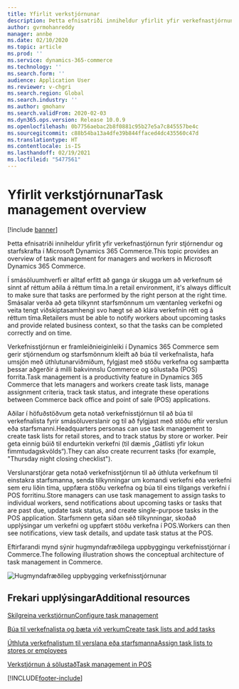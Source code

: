 ```yaml
---
title: Yfirlit verkstjórnunar
description: Þetta efnisatriði inniheldur yfirlit yfir verkefnastjórnun fyrir stjórnendur og starfskrafta í Microsoft Dynamics 365 Commerce.
author: gvrmohanreddy
manager: annbe
ms.date: 02/10/2020
ms.topic: article
ms.prod: ''
ms.service: dynamics-365-commerce
ms.technology: ''
ms.search.form: ''
audience: Application User
ms.reviewer: v-chgri
ms.search.region: Global
ms.search.industry: ''
ms.author: gmohanv
ms.search.validFrom: 2020-02-03
ms.dyn365.ops.version: Release 10.0.9
ms.openlocfilehash: 0b7756aebac2b8f0881c95b27e5a7c845557be4c
ms.sourcegitcommit: c88b54ba13a4dfe39b844ffaced4dc435560c47d
ms.translationtype: HT
ms.contentlocale: is-IS
ms.lasthandoff: 02/19/2021
ms.locfileid: "5477561"
---
```

# <a name="task-management-overview"></a><span data-ttu-id="9ca88-103">Yfirlit verkstjórnunar</span><span class="sxs-lookup"><span data-stu-id="9ca88-103">Task management overview</span></span>

[!include [banner](includes/banner.md)]

<span data-ttu-id="9ca88-104">Þetta efnisatriði inniheldur yfirlit yfir verkefnastjórnun fyrir stjórnendur og starfskrafta í Microsoft Dynamics 365 Commerce.</span><span class="sxs-lookup"><span data-stu-id="9ca88-104">This topic provides an overview of task management for managers and workers in Microsoft Dynamics 365 Commerce.</span></span>

<span data-ttu-id="9ca88-105">Í smásöluumhverfi er alltaf erfitt að ganga úr skugga um að verkefnum sé sinnt af réttum aðila á réttum tíma.</span><span class="sxs-lookup"><span data-stu-id="9ca88-105">In a retail environment, it's always difficult to make sure that tasks are performed by the right person at the right time.</span></span> <span data-ttu-id="9ca88-106">Smásalar verða að geta tilkynnt starfsmönnum um væntanleg verkefni og veita tengt viðskiptasamhengi svo hægt sé að klára verkefnin rétt og á réttum tíma.</span><span class="sxs-lookup"><span data-stu-id="9ca88-106">Retailers must be able to notify workers about upcoming tasks and provide related business context, so that the tasks can be completed correctly and on time.</span></span>

<span data-ttu-id="9ca88-107">Verkefnisstjórnun er framleiðnieiginleiki í Dynamics 365 Commerce sem gerir stjórnendum og starfsmönnum kleift að búa til verkefnalista, hafa umsjón með úthlutunarviðmiðum, fylgjast með stöðu verkefna og samþætta þessar aðgerðir á milli bakvinnslu Commerce og sölustaða (POS) forrita.</span><span class="sxs-lookup"><span data-stu-id="9ca88-107">Task management is a productivity feature in Dynamics 365 Commerce that lets managers and workers create task lists, manage assignment criteria, track task status, and integrate these operations between Commerce back office and point of sale (POS) applications.</span></span>

<span data-ttu-id="9ca88-108">Aðilar í höfuðstöðvum geta notað verkefnisstjórnun til að búa til verkefnalista fyrir smásöluverslanir og til að fylgjast með stöðu eftir verslun eða starfsmanni.</span><span class="sxs-lookup"><span data-stu-id="9ca88-108">Headquarters personas can use task management to create task lists for retail stores, and to track status by store or worker.</span></span> <span data-ttu-id="9ca88-109">Þeir geta einnig búið til endurtekin verkefni (til dæmis „Gátlisti yfir lokun fimmtudagskvölds“).</span><span class="sxs-lookup"><span data-stu-id="9ca88-109">They can also create recurrent tasks (for example, "Thursday night closing checklist").</span></span>

<span data-ttu-id="9ca88-110">Verslunarstjórar geta notað verkefnisstjórnun til að úthluta verkefnum til einstakra starfsmanna, senda tilkynningar um komandi verkefni eða verkefni sem eru liðin tíma, uppfæra stöðu verkefna og búa til eins tilgangs verkefni í POS forritinu.</span><span class="sxs-lookup"><span data-stu-id="9ca88-110">Store managers can use task management to assign tasks to individual workers, send notifications about upcoming tasks or tasks that are past due, update task status, and create single-purpose tasks in the POS application.</span></span> <span data-ttu-id="9ca88-111">Starfsmenn geta síðan séð tilkynningar, skoðað upplýsingar um verkefni og uppfært stöðu verkefna í POS.</span><span class="sxs-lookup"><span data-stu-id="9ca88-111">Workers can then see notifications, view task details, and update task status at the POS.</span></span>

<span data-ttu-id="9ca88-112">Eftirfarandi mynd sýnir hugmyndafræðilega uppbyggingu verkefnisstjórnar í Commerce.</span><span class="sxs-lookup"><span data-stu-id="9ca88-112">The following illustration shows the conceptual architecture of task management in Commerce.</span></span>

![Hugmyndafræðileg uppbygging verkefnisstjórnunar](media/Tasks-management-conceptual-architecture.png)

## <a name="additional-resources"></a><span data-ttu-id="9ca88-114">Frekari upplýsingar</span><span class="sxs-lookup"><span data-stu-id="9ca88-114">Additional resources</span></span>

[<span data-ttu-id="9ca88-115">Skilgreina verkstjórnun</span><span class="sxs-lookup"><span data-stu-id="9ca88-115">Configure task management</span></span>](task-mgmt-configure.md)

[<span data-ttu-id="9ca88-116">Búa til verkefnalista og bæta við verkum</span><span class="sxs-lookup"><span data-stu-id="9ca88-116">Create task lists and add tasks</span></span>](task-mgmt-create-lists.md)

[<span data-ttu-id="9ca88-117">Úthluta verkefnalistum til verslana eða starfsmanna</span><span class="sxs-lookup"><span data-stu-id="9ca88-117">Assign task lists to stores or employees</span></span>](task-mgmt-assign-lists.md)

[<span data-ttu-id="9ca88-118">Verkstjórnun á sölustað</span><span class="sxs-lookup"><span data-stu-id="9ca88-118">Task management in POS</span></span>](task-mgmt-POS.md)


[!INCLUDE[footer-include](../includes/footer-banner.md)]
